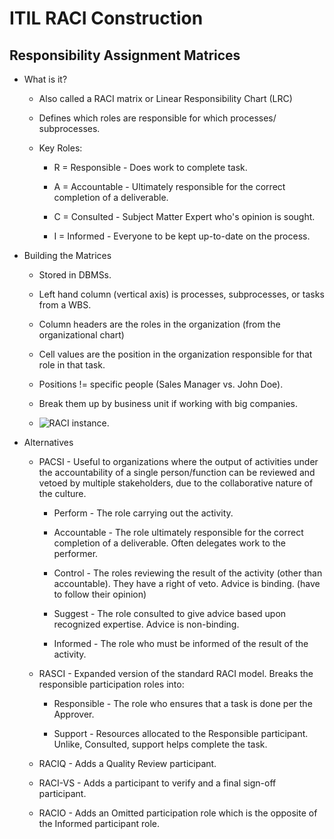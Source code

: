 # **ITIL RACI Construction**

## **Responsibility Assignment Matrices**

* What is it?

    - Also called a RACI matrix or Linear Responsibility Chart (LRC)

    - Defines which roles are responsible for which processes/ subprocesses.

    - Key Roles:

        - R = Responsible - Does work to complete task.

        - A = Accountable - Ultimately responsible for the correct completion
        of a deliverable.

        - C = Consulted - Subject Matter Expert who's opinion is sought.

        - I = Informed - Everyone to be kept up-to-date on the process.

* Building the Matrices

    - Stored in DBMSs.

    - Left hand column (vertical axis) is processes, subprocesses, or tasks from
    a WBS.

    - Column headers are the roles in the organization (from the organizational
    chart)

    - Cell values are the position in the organization responsible for that role
    in that task.

    - Positions != specific people (Sales Manager vs. John Doe).

    - Break them up by business unit if working with big companies.

    - ![RACI instance](https://upload.wikimedia.org/wikipedia/commons/thumb/1/13/RACIQ_Chart_-_Responsibility_Assignment_Matrix.jpg/400px-RACIQ_Chart_-_Responsibility_Assignment_Matrix.jpg).

* Alternatives

    - PACSI - Useful to organizations where the output of activities under the
    accountability of a single person/function can be reviewed and vetoed by
    multiple stakeholders, due to the collaborative nature of the culture.

        - Perform - The role carrying out the activity.

        - Accountable - The role ultimately responsible for the correct completion
        of a deliverable. Often delegates work to the performer.

        - Control - The roles reviewing the result of the activity (other than
        accountable). They have a right of veto. Advice is binding. (have to follow
        their opinion)

        - Suggest - The role consulted to give advice based upon recognized expertise.
        Advice is non-binding.

        - Informed - The role who must be informed of the result of the activity.

    - RASCI - Expanded version of the standard RACI model. Breaks the responsible
    participation roles into:

        - Responsible - The role who ensures that a task is done per the Approver.

        - Support - Resources allocated to the Responsible participant. Unlike,
        Consulted, support helps complete the task.

    - RACIQ - Adds a Quality Review participant.

    - RACI-VS - Adds a participant to verify and a final sign-off participant.

    - RACIO - Adds an Omitted participation role which is the opposite of the
    Informed participant role.
